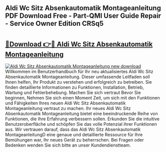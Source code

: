 ## Aldi Wc Sitz Absenkautomatik Montageanleitung PDF Download Free - Part-QMI User Guide Repair - Service Owner Edition CRSq5

# <h2><a href="http://df8drxr.blite.top/?on=Aldi+Wc+Sitz+Absenkautomatik+Montageanleitung">🔗Download 👉🔴 Aldi Wc Sitz Absenkautomatik Montageanleitung</a></h2>

[![Aldi Wc Sitz Absenkautomatik Montageanleitung new download](https://i.imgur.com/lujVjoI.png)](http://df8drxr.blite.top/?on=Aldi+Wc+Sitz+Absenkautomatik+Montageanleitung)
Willkommen im Benutzerhandbuch für Ihr neu aktualisiertes Aldi Wc Sitz Absenkautomatik Montageanleitung. Dieser umfassende Leitfaden soll Ihnen helfen, Ihr Produkt zu verstehen und erfolgreich zu betreiben. Sie finden detaillierte Informationen zu Funktionen, Installation, Betrieb, Wartung und Fehlerbehebung. Machen Sie sich vertraut Bevor Sie beginnen, Nehmen Sie sich einen Moment Zeit, um sich mit den Funktionen und Fähigkeiten Ihres neuen Aldi Wc Sitz Absenkautomatik Montageanleitung vertraut zu machen. Ihr neues Aldi Wc Sitz Absenkautomatik Montageanleitung bietet eine beeindruckende Reihe von Funktionen, die Ihre Erfahrung verbessern sollen. Erkunden Sie die intuitive Benutzeroberfläche und schöpfen Sie das volle Potenzial ihrer Funktionen aus. Wir vertrauen darauf, dass das Aldi Wc Sitz Absenkautomatik MontageanleitungD eine genaue und detaillierte Ressource für Ihre Bemühungen war, Ihr neues Gerät zu beherrschen. Bei Fragen oder Bedenken wenden Sie sich bitte an unser Kundendienstteam.
